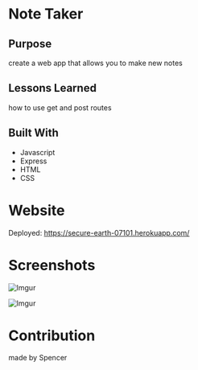 # Note Taker 

## Purpose 
create a web app that allows you to make new notes 

## Lessons Learned 
how to use get and post routes

## Built With
* Javascript 
* Express
* HTML 
* CSS 

# Website 
Deployed: https://secure-earth-07101.herokuapp.com/
# Screenshots 

![Imgur](https://imgur.com/JgPJBiH)

![Imgur](https://imgur.com/Gj7JgP2)

# Contribution 
made by Spencer 

